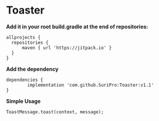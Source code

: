 # Toaster
  **Add it in your root build.gradle at the end of repositories:**
  
  	allprojects {
      repositories {
          maven { url 'https://jitpack.io' }
      }
	}
  
  **Add the dependency**

	dependencies {
	        implementation 'com.github.SuriPro:Toaster:v1.1'
	}

 **Simple Usage**
 
 	ToastMessage.toast(context, message);
